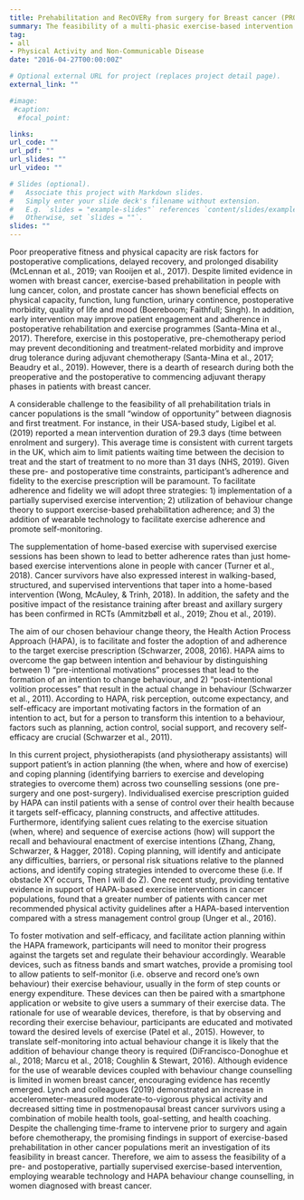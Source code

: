 ```yaml
---
title: Prehabilitation and RecOVERy from surgery for Breast cancer (PROVERB) study
summary: The feasibility of a multi-phasic exercise-based intervention utilising the Health Action Process Approach and wearable technology in women before and after surgery for breast cancer
tag:
- all
- Physical Activity and Non-Communicable Disease
date: "2016-04-27T00:00:00Z"

# Optional external URL for project (replaces project detail page).
external_link: ""

#image:
 #caption:
  #focal_point: 

links:
url_code: ""
url_pdf: ""
url_slides: ""
url_video: ""

# Slides (optional).
#   Associate this project with Markdown slides.
#   Simply enter your slide deck's filename without extension.
#   E.g. `slides = "example-slides"` references `content/slides/example-slides.md`.
#   Otherwise, set `slides = ""`.
slides: ""
---
```


Poor preoperative fitness and physical capacity are risk factors for postoperative complications, delayed recovery, and prolonged disability (McLennan et al., 2019; van Rooijen et al., 2017). Despite limited evidence in women with breast cancer, exercise-based prehabilitation in people with lung cancer, colon, and prostate cancer has shown beneficial effects on physical capacity, function, lung function, urinary continence, postoperative morbidity, quality of life and mood (Boereboom; Faithfull; Singh). In addition, early intervention may improve patient engagement and adherence in postoperative rehabilitation and exercise programmes (Santa-Mina et al., 2017). Therefore, exercise in this postoperative, pre-chemotherapy period may prevent deconditioning and treatment-related morbidity and improve drug tolerance during adjuvant chemotherapy (Santa-Mina et al., 2017; Beaudry et al., 2019). However, there is a dearth of research during both the preoperative and the postoperative to commencing adjuvant therapy phases in patients with breast cancer.
 
A considerable challenge to the feasibility of all prehabilitation trials in cancer populations is the small “window of opportunity” between diagnosis and first treatment. For instance, in their USA-based study, Ligibel et al. (2019) reported a mean intervention duration of 29.3 days (time between enrolment and surgery). This average time is consistent with current targets in the UK, which aim to limit patients waiting time between the decision to treat and the start of treatment to no more than 31 days (NHS, 2019). Given these pre- and postoperative time constraints, participant’s adherence and fidelity to the exercise prescription will be paramount. To facilitate adherence and fidelity we will adopt three strategies: 1) implementation of a partially supervised exercise intervention; 2) utilization of behaviour change theory to support exercise-based prehabilitation adherence; and 3) the addition of wearable technology to facilitate exercise adherence and promote self-monitoring. 

The supplementation of home-based exercise with supervised exercise sessions has been shown to lead to better adherence rates than just home‐based exercise interventions alone in people with cancer (Turner et al., 2018). Cancer survivors have also expressed interest in walking-based, structured, and supervised interventions that taper into a home-based intervention (Wong, McAuley, & Trinh, 2018). In addition, the safety and the positive impact of the resistance training after breast and axillary surgery has been confirmed in RCTs (Ammitzbøll et al., 2019; Zhou et al., 2019). 

The aim of our chosen behaviour change theory, the Health Action Process Approach (HAPA), is to facilitate and foster the adoption of and adherence to the target exercise prescription (Schwarzer, 2008, 2016). HAPA aims to overcome the gap between intention and behaviour by distinguishing between 1) “pre-intentional motivations” processes that lead to the formation of an intention to change behaviour, and 2) “post-intentional volition processes” that result in the actual change in behaviour (Schwarzer et al., 2011). According to HAPA, risk perception, outcome expectancy, and self-efficacy are important motivating factors in the formation of an intention to act, but for a person to transform this intention to a behaviour, factors such as planning, action control, social support, and recovery self-efficacy are crucial (Schwarzer et al., 2011).

In this current project, physiotherapists (and physiotherapy assistants) will support patient’s in action planning (the when, where and how of exercise) and coping planning (identifying barriers to exercise and developing strategies to overcome them) across two counselling sessions (one pre-surgery and one post-surgery). Individualised exercise prescription guided by HAPA can instil patients with a sense of control over their health because it targets self-efficacy, planning constructs, and affective attitudes. Furthermore, identifying salient cues relating to the exercise situation (when, where) and sequence of exercise actions (how) will support the recall and behavioural enactment of exercise intentions (Zhang, Zhang, Schwarzer, & Hagger, 2018). Coping planning, will identify and anticipate any difficulties, barriers, or personal risk situations relative to the planned actions, and identify coping strategies intended to overcome these (i.e. If obstacle XY occurs, Then I will do Z). One recent study, providing tentative evidence in support of HAPA-based exercise interventions in cancer populations, found that a greater number of patients with cancer met recommended physical activity guidelines after a HAPA-based intervention compared with a stress management control group (Unger et al., 2016). 

To foster motivation and self-efficacy, and facilitate action planning within the HAPA framework, participants will need to monitor their progress against the targets set and regulate their behaviour accordingly. Wearable devices, such as fitness bands and smart watches, provide a promising tool to allow patients to self-monitor (i.e. observe and record one’s own behaviour) their exercise behaviour, usually in the form of step counts or energy expenditure. These devices can then be paired with a smartphone application or website to give users a summary of their exercise data. The rationale for use of wearable devices, therefore, is that by observing and recording their exercise behaviour, participants are educated and motivated toward the desired levels of exercise (Patel et al., 2015). However, to translate self-monitoring into actual behaviour change it is likely that the addition of behaviour change theory is required (DiFrancisco-Donoghue et al., 2018; Marcu et al., 2018; Coughlin & Stewart, 2016). Although evidence for the use of wearable devices coupled with behaviour change counselling is limited in women breast cancer, encouraging evidence has recently emerged. Lynch and colleagues (2019) demonstrated an increase in accelerometer-measured moderate-to-vigorous physical activity and decreased sitting time in postmenopausal breast cancer survivors using a combination of mobile health tools, goal-setting, and health coaching. 
Despite the challenging time-frame to intervene prior to surgery and again before chemotherapy, the promising findings in support of exercise-based prehabilitation in other cancer populations merit an investigation of its feasibility in breast cancer. Therefore, we aim to assess the feasibility of a pre- and postoperative, partially supervised exercise-based intervention, employing wearable technology and HAPA behaviour change counselling, in women diagnosed with breast cancer. 

